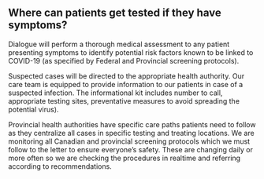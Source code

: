 ## Where can patients get tested if they have symptoms?

Dialogue will perform a thorough medical assessment to any patient presenting symptoms to identify potential risk factors known to be linked to COVID-19 (as specified by Federal and Provincial screening protocols).

Suspected cases will be directed to the appropriate health authority. Our care team is equipped to provide information to our patients in case of a suspected infection. The informational kit includes number to call, appropriate testing sites, preventative measures to avoid spreading the potential virus).

Provincial health authorities have specific care paths patients need to follow as they centralize all cases in specific testing and treating locations. We are monitoring all Canadian and provincial screening protocols which we must follow to the letter to ensure everyone’s safety. These are changing daily or more often so we are checking the procedures in realtime and referring according to recommendations.
